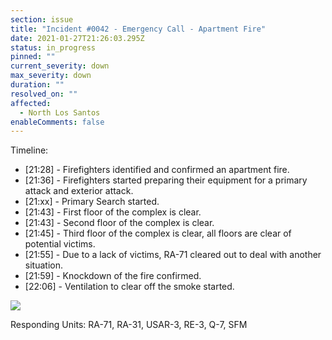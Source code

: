 ```yaml
---
section: issue
title: "Incident #0042 - Emergency Call - Apartment Fire"
date: 2021-01-27T21:26:03.295Z
status: in_progress
pinned: ""
current_severity: down
max_severity: down
duration: ""
resolved_on: ""
affected:
  - North Los Santos
enableComments: false
---
```

Timeline:

* \[21:28] - Firefighters identified and confirmed an apartment fire.
* \[21:36] - Firefighters started preparing their equipment for a primary attack and exterior attack.
* \[21:xx] - Primary Search started.
* \[21:43] - First floor of the complex is clear.
* \[21:43] - Second floor of the complex is clear.
* \[21:45] - Third floor of the complex is clear, all floors are clear of potential victims.
* \[21:55] - Due to a lack of victims, RA-71 cleared out to deal with another situation.
* \[21:59] - Knockdown of the fire confirmed.
* \[22:06] - Ventilation to clear off the smoke started.

![](https://i.imgur.com/rKqMYr0.png)

Responding Units: RA-71, RA-31, USAR-3, RE-3, Q-7, SFM